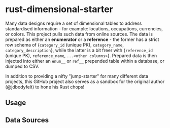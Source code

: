 # rust-dimensional-starter

Many data designs require a set of dimensional tables to address standardised information - for example: locations, occupations, currencies, or colors. This project pulls such data from online sources. The data is prepared as either an **enumerator** or a **reference** - the former has a strict row schema of {`category_id` (unique PK), `category_name`, `category_description`}, while the latter is a bit freer with {`reference_id` (unique PK), `reference_name`, `...<other columns>`}. Prepared data is then injected into either an `enum__` or `ref__` prepended table within a database, or dumped to CSV. 

In addition to providing a nifty "jump-starter" for many different data projects, this GitHub project also serves as a sandbox for the original author (@jdbodyfelt) to hone his Rust chops!

## Usage

## Data Sources
